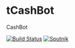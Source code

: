 # tCashBot
CashBot

[![Build Status](https://travis-ci.org/time2die/tCashBot.svg?branch=master)](https://travis-ci.org/time2die/tCashBot)
[![Sputnik](https://sputnik.ci/conf/badge)](https://sputnik.ci/app#/builds/time2die/tCashBot)
